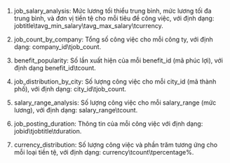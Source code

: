 1. job_salary_analysis: Mức lương tối thiểu trung bình, mức lương tối đa trung bình, và đơn vị tiền tệ cho mỗi tiêu đề công việc, với định dạng: jobtitle\tavg_min_salary\tavg_max_salary\tcurrency.


2. job_count_by_company: Tổng số công việc cho mỗi công ty, với định dạng: company_id\tjob_count.


3. benefit_popularity:	Số lần xuất hiện của mỗi benefit_id (mã phúc lợi), với định dạng benefit_id\tcount.


4. job_distribution_by_city: Số lượng công việc cho mỗi city_id (mã thành phố), với định dạng: city_id\tjob_count.


5. salary_range_analysis: Số lượng công việc cho mỗi salary_range (mức lương), với định dạng: salary_range\tcount.


6. job_posting_duration: Thông tin của mỗi công việc với định dạng: jobid\tjobtitle\tduration.


7. currency_distribution: Số lượng công việc và phần trăm tương ứng cho mỗi loại tiền tệ, với định dạng: currency\tcount\tpercentage%.